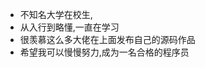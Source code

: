 - 不知名大学在校生,
- 从入行到略懂,一直在学习
- 很羡慕这么多大佬在上面发布自己的源码作品
- 希望我可以慢慢努力,成为一名合格的程序员

<!---
KeepInlove/KeepInlove is a ✨ special ✨ repository because its `README.md` (this file) appears on your GitHub profile.
You can click the Preview link to take a look at your changes.
--->
